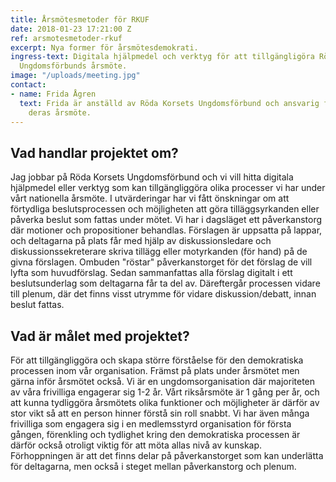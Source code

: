 ```yaml
---
title: Årsmötesmetoder för RKUF
date: 2018-01-23 17:21:00 Z
ref: arsmotesmetoder-rkuf
excerpt: Nya former för årsmötesdemokrati.
ingress-text: Digitala hjälpmedel och verktyg för att tillgängligöra Röda Korsets
  Ungdomsförbunds årsmöte.
image: "/uploads/meeting.jpg"
contact:
- name: Frida Ågren
  text: Frida är anställd av Röda Korsets Ungdomsförbund och ansvarig för att arrangera
    deras årsmöte.
---
```


## Vad handlar projektet om?
Jag jobbar på Röda Korsets Ungdomsförbund och vi vill hitta digitala hjälpmedel eller verktyg som kan tillgängliggöra olika processer vi har under vårt nationella årsmöte. I utvärderingar har vi fått önskningar om att förtydliga beslutsprocessen och möjligheten att göra tilläggsyrkanden eller påverka beslut som fattas under mötet. Vi har i dagsläget ett påverkanstorg där motioner och propositioner behandlas. Förslagen är uppsatta på lappar, och deltagarna på plats får med hjälp av diskussionsledare och diskussionssekreterare skriva tillägg eller motyrkanden (för hand) på de givna förslagen. Ombuden "röstar" påverkanstorget för det förslag de vill lyfta som huvudförslag. Sedan sammanfattas alla förslag digitalt i ett beslutsunderlag som deltagarna får ta del av. Däreftergår processen vidare till plenum, där det finns visst utrymme för vidare diskussion/debatt, innan beslut fattas.

## Vad är målet med projektet?
För att tillgängliggöra och skapa större förståelse för den demokratiska processen inom vår organisation. Främst på plats under årsmötet men gärna inför årsmötet också. Vi är en ungdomsorganisation där majoriteten av våra frivilliga engagerar sig 1-2 år. Vårt riksårsmöte är 1 gång per år, och att kunna tydliggöra årsmötets olika funktioner och möjligheter är därför av stor vikt så att en person hinner förstå sin roll snabbt. Vi har även många frivilliga som engagera sig i en medlemsstyrd organisation för första gången, förenkling och tydlighet kring den demokratiska processen är därför också otroligt viktig för att möta allas nivå av kunskap.  
Förhoppningen är att det finns delar på påverkanstorget som kan underlätta för deltagarna, men också i steget mellan påverkanstorg och plenum.
